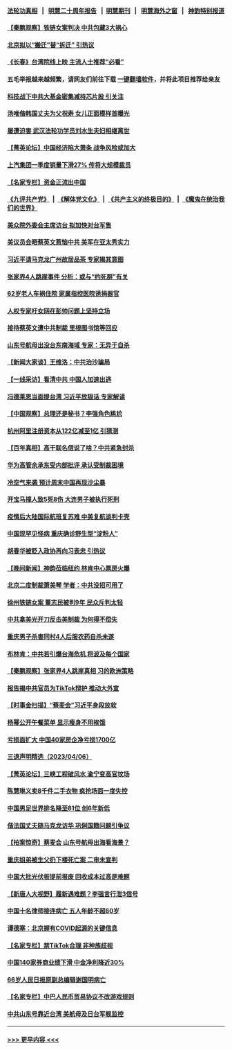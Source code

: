 #### [法轮功真相](https://github.com/gfw-breaker/truth/blob/master/README.md?t=0) &nbsp;&nbsp;|&nbsp;&nbsp; [明慧二十周年报告](https://github.com/gfw-breaker/mh-reports/blob/master/README.md?t=0) &nbsp;&nbsp;|&nbsp;&nbsp;[明慧期刊](https://github.com/gfw-breaker/mh-qikan) &nbsp;&nbsp;|&nbsp;&nbsp; [明慧海外之窗](https://github.com/gfw-breaker/mh-news/blob/master/README.md?t=0) &nbsp;&nbsp;|&nbsp;&nbsp; [神韵特别报道](https://github.com/gfw-breaker/mh-news/blob/master/shenyun.md?t=0)
#### [【秦鹏观察】铁链女案判决 中共包藏3大祸心](../pages/nsc413/n13967791.md?t=04081243) 
#### [北京拟以“搬迁”替“拆迁” 引热议](../pages/nsc413/n13967798.md?t=04081243) 
#### [《长春》台湾院线上映 主流人士推荐“必看”](../pages/nsc413/n13967751.md?t=04081243) 
#### 五毛举报越来越频繁，请网友们前往下载 [一键翻墙软件](https://github.com/gfw-breaker/ssr-accounts)，并将此项目推荐给亲友
#### [科技战下中共大基金密集减持芯片股 引关注](../pages/nsc413/n13967792.md?t=04081243) 
#### [汤唯偕韩国丈夫为父祝寿 女儿正面模样首曝光](../pages/nsc413/n13967762.md?t=04081243) 
#### [屡遭迫害 武汉法轮功学员刘水生夫妇相继离世](../pages/nsc413/n13965806.md?t=04081243) 
#### [【菁英论坛】中国经济陷大萧条 战争风险或加大](../pages/nsc413/n13967749.md?t=04081243) 
#### [上汽集团一季度销量下滑27% 传将大规模裁员](../pages/nsc413/n13967750.md?t=04081243) 
#### [【名家专栏】资金正流出中国](../pages/nsc413/n13965018.md?t=04081243) 
#### [《九评共产党》](https://github.com/begood0513/9ping.md/blob/master/README.md) &nbsp;|&nbsp; [《解体党文化》](../../../../jtdwh.md/blob/master/README.md)  &nbsp;|&nbsp; [《共产主义的终极目的》](../../../../gczydzjmd.md/blob/master/README.md) &nbsp;|&nbsp; [《魔鬼在统治我们的世界》](../../../../mgztzwmdsj.md/blob/master/README.md) 
#### [美众院外委会主席访台 拟加快对台军售](../pages/nsc413/n13967756.md?t=04081243) 
#### [美议员会晤蔡英文惹恼中共 美军在亚太秀实力](../pages/nsc413/n13967725.md?t=04081243) 
#### [习近平请马克龙广州故居品茶 专家揭其意图](../pages/nsc413/n13967692.md?t=04081243) 
#### [张家界4人跳崖事件 分析：或与“约死群”有关](../pages/nsc413/n13967610.md?t=04081243) 
#### [62岁老人车祸住院 家属指控医院诱捐器官](../pages/nsc413/n13966860.md?t=04081243) 
#### [人权专家吁女网在彭帅问题上坚持立场](../pages/nsc413/n13967676.md?t=04081243) 
#### [接待蔡英文遭中共制裁 里根图书馆等回应](../pages/nsc413/n13967566.md?t=04081243) 
#### [山东号航母出没台东南海域 专家：无异于自杀](../pages/nsc413/n13967312.md?t=04081243) 
#### [【新闻大家谈】王维洛：中共治沙骗局](../pages/nsc413/n13967541.md?t=04081243) 
#### [【一线采访】看清中共 中国人加速出逃](../pages/nsc413/n13963296.md?t=04081243) 
#### [冯德莱恩当面提台湾 习近平放狠话 专家解读](../pages/nsc413/n13967417.md?t=04081243) 
#### [【中国观察】总理还是秘书？李强角色尴尬](../pages/nsc413/n13967019.md?t=04081243) 
#### [杭州阿里注册资本从122亿减至1亿 引猜测](../pages/nsc413/n13967393.md?t=04081243) 
#### [【百年真相】高干联名信说了啥？中共紧急封杀](../pages/nsc413/n13952604.md?t=04081243) 
#### [华为高管余承东受内部批评 承认受制裁困境](../pages/nsc413/n13967315.md?t=04081243) 
#### [冷空气来袭 预计周末中国再现沙尘暴](../pages/nsc413/n13967395.md?t=04081243) 
#### [开宝马撞人致5死8伤 大连男子被执行死刑](../pages/nsc413/n13967387.md?t=04081243) 
#### [疫情后大陆国际航班复苏难 中美复航谈判卡壳](../pages/nsc413/n13967092.md?t=04081243) 
#### [中国现罕见怪病 重庆确诊野生型“淀粉人”](../pages/nsc413/n13967356.md?t=04081243) 
#### [胡春华被贬入政协再向习表忠 引热议](../pages/nsc413/n13967191.md?t=04081243) 
#### [【晚间新闻】神韵莅临纽约 林肯中心票房火爆](../pages/nsc413/n13967294.md?t=04081243) 
#### [北京二度制裁萧美琴 学者：中共没招可用了](../pages/nsc413/n13967200.md?t=04081243) 
#### [徐州铁链女案 董志民被判9年 民众斥判太轻](../pages/nsc413/n13967091.md?t=04081243) 
#### [中共拿美光开刀反击美制裁 为何得不偿失](../pages/nsc413/n13966230.md?t=04081243) 
#### [重庆男子杀害同村4人后服农药自杀未遂](../pages/nsc413/n13967090.md?t=04081243) 
#### [布林肯：中共若引爆台海危机 将波及每个国家](../pages/nsc413/n13967013.md?t=04081243) 
#### [【秦鹏观察】张家界4人跳崖真相 习的欧洲策略](../pages/nsc413/n13966958.md?t=04081243) 
#### [报告揭中共官员为TikTok辩护 推动大外宣](../pages/nsc413/n13966895.md?t=04081243) 
#### [【时事金扫描】“蔡麦会”习近平身段放软](../pages/nsc413/n13966952.md?t=04081243) 
#### [杨幂公开午餐菜单 显示瘦身不用挨饿](../pages/nsc413/n13966928.md?t=04081243) 
#### [亏损面扩大 中国40家房企净亏损1700亿](../pages/nsc413/n13966935.md?t=04081243) 
#### [三退声明精选（2023/04/06）](../pages/nsc413/n13966951.md?t=04081243) 
#### [【菁英论坛】三峡工程破风水 渝宁变高官坟场](../pages/nsc413/n13966889.md?t=04081243) 
#### [陈慧琳义卖8千件二手衣物 疯抢场面一度失控](../pages/nsc413/n13966909.md?t=04081243) 
#### [中国男足世界排名降至81位 创6年新低](../pages/nsc413/n13966923.md?t=04081243) 
#### [偕法国丈夫随马克龙访华 巩俐国籍问题引争议](../pages/nsc413/n13966855.md?t=04081243) 
#### [【拍案惊奇】蔡麦会 山东号航母出海看海景？](../pages/nsc413/n13966740.md?t=04081243) 
#### [重庆姐弟被生父扔下楼死亡案 二审未宣判](../pages/nsc413/n13966762.md?t=04081243) 
#### [中国大批光伏板提前报废 回收成本过高是难题](../pages/nsc413/n13966896.md?t=04081243) 
#### [【新唐人大视野】履新遇难题？李强言行泄3信号](../pages/nsc413/n13966869.md?t=04081243) 
#### [中国十名律师接连病亡 五人年龄不超60岁](../pages/nsc413/n13966904.md?t=04081243) 
#### [谭德塞：北京握有COVID起源的关键信息](../pages/nsc413/n13966842.md?t=04081243) 
#### [【名家专栏】禁TikTok合理 非种族歧视](../pages/nsc413/n13966676.md?t=04081243) 
#### [中国140家券商业绩下滑 中金净利降近30%](../pages/nsc413/n13966879.md?t=04081243) 
#### [66岁人民日报原副总编辑谢国明病亡](../pages/nsc413/n13966826.md?t=04081243) 
#### [【名家专栏】中巴人民币贸易协议不改游戏规则](../pages/nsc413/n13966628.md?t=04081243) 
#### [中共山东号靠近台湾 美航母及日台军舰监控](../pages/nsc413/n13966400.md?t=04081243) 

----
#### [ >>> 更早内容 <<< ](../indexes/nsc413-earlier.md)
